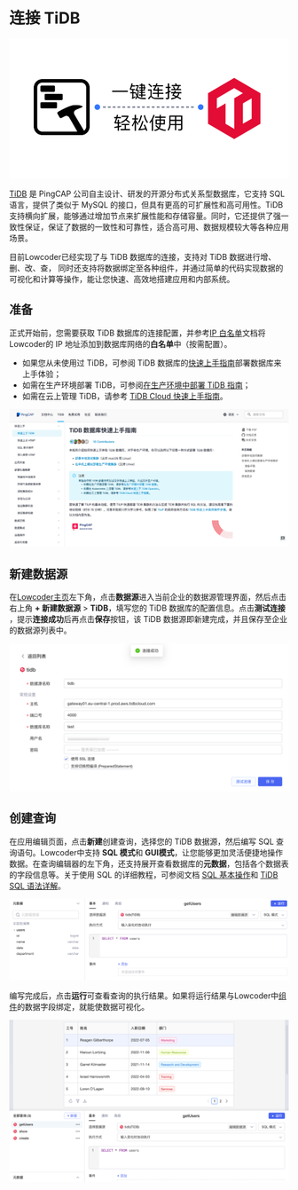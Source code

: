 # 连接 TiDB

![](../assets/1-20231002172959-gn2r4v6.png)​

[TiDB](https://cn.pingcap.com/product/) 是 PingCAP 公司自主设计、研发的开源分布式关系型数据库，它支持 SQL 语言，提供了类似于 MySQL 的接口，但具有更高的可扩展性和高可用性。TiDB 支持横向扩展，能够通过增加节点来扩展性能和存储容量。同时，它还提供了强一致性保证，保证了数据的一致性和可靠性，适合高可用、数据规模较大等各种应用场景。

目前Lowcoder已经实现了与 TiDB 数据库的连接，支持对 TiDB 数据进行增、删、改、查， 同时还支持将数据绑定至各种组件，并通过简单的代码实现数据的可视化和计算等操作，能让您快速、高效地搭建应用和内部系统。

## 准备

正式开始前，您需要获取 TiDB 数据库的连接配置，并参考[IP 白名单](../ip-allowlist)文档将Lowcoder的 IP 地址添加到数据库网络的**白名单**中（按需配置）。

* 如果您从未使用过 TiDB，可参阅 TiDB 数据库的[快速上手指南](https://docs.pingcap.com/zh/tidb/stable/quick-start-with-tidb)部署数据库来上手体验；
* 如需在生产环境部署 TiDB，可参阅[在生产环境中部署 TiDB 指南](https://docs.pingcap.com/zh/tidb/stable/production-deployment-using-tiup)；
* 如需在云上管理 TiDB，请参考 [TiDB Cloud 快速上手指南](https://docs.pingcap.com/tidbcloud/tidb-cloud-quickstart)。

![](../assets/2-20231002172959-5i5s62d.png)​

## 新建数据源

在[Lowcoder主页](https://lowcoder.mousheng.top/apps)左下角，点击**数据源**进入当前企业的数据源管理界面，然后点击右上角 **+ 新建数据源** > ​**TiDB**​，填写您的 TiDB 数据库的配置信息。点击​**测试连接**​，提示**连接成功**后再点击**保存**按钮，该 TiDB 数据源即新建完成，并且保存至企业的数据源列表中。

![](../assets/3-20231002172959-cjp81t5.png)​

## 创建查询

在应用编辑页面，点击**新建**创建查询，选择您的 TiDB 数据源，然后编写 SQL 查询语句。Lowcoder中支持 **SQL 模式**和 **GUI模式**​，让您能够更加灵活便捷地操作数据。在查询编辑器的左下角，还支持展开查看数据库的​**元数据**​，包括各个数据表的字段信息等。关于使用 SQL 的详细教程，可参阅文档 [SQL 基本操作](https://docs.pingcap.com/zh/tidb/stable/basic-sql-operations)和 [TiDB SQL 语法详解](https://pingcap.github.io/sqlgram/)。

![](../assets/4-20231002172959-kfdzdyc.png)​

编写完成后，点击**运行**可查看查询的执行结果。如果将运行结果与Lowcoder中[组件](../component-guides)的数据字段绑定，就能使数据可视化。

![](../assets/5-20231002172959-o5olkfj.png)​
